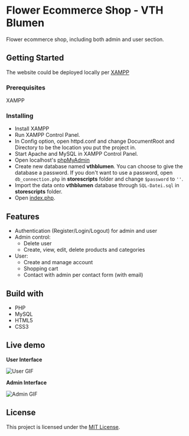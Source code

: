 # Flower Ecommerce Shop - VTH Blumen

Flower ecommerce shop, including both admin and user section.

## Getting Started

The website could be deployed locally per [XAMPP](https://www.apachefriends.org/index.html)

### Prerequisites

XAMPP

### Installing

* Install XAMPP
* Run XAMPP Control Panel.
* In Config option, open httpd.conf and change DocumentRoot and Directory to be the location you put the project in.
* Start Apache and MySQL in XAMPP Control Panel.
* Open localhost's [phpMyAdmin](http://localhost/phpmyadmin/)
* Create new database named **vthblumen**. You can choose to give the database a password. If you don't want to use a password, open `db_connection.php` in **storescripts** folder and change `$password` to `''`.
* Import the data onto **vthblumen** database through `SQL-Datei.sql` in **storescripts** folder.
* Open [index.php](http://localhost/).

## Features

- Authentication (Register/Login/Logout) for admin and user
- Admin control:
  + Delete user
  + Create, view, edit, delete products and categories
- User:
  + Create and manage account
  + Shopping cart
  + Contact with admin per contact form (with email)
  
## Build with
* PHP
* MySQL
* HTML5
* CSS3

## Live demo

**User Interface**

![User GIF](https://media.giphy.com/media/XZUNOZZLszCXTPlRJ8/giphy.gif)

**Admin Interface**

![Admin GIF](https://media.giphy.com/media/QXJGFpYw5K4lOaqFoj/giphy.gif)

## License

This project is licensed under the [MIT License](https://opensource.org/licenses/MIT).
  

